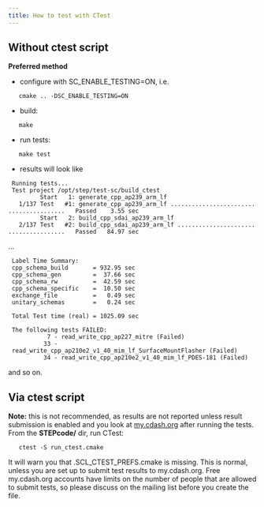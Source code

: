 ```yaml
---
title: How to test with CTest
---
```


Without ctest script
--------------------

**Preferred method**

-   configure with SC\_ENABLE\_TESTING=ON, i.e.

`   cmake .. -DSC_ENABLE_TESTING=ON`

-   build:

`   make`

-   run tests:

`   make test`

-   results will look like

` Running tests...`  
` Test project /opt/step/test-sc/build_ctest`  
`         Start   1: generate_cpp_ap239_arm_lf`  
`   1/137 Test   #1: generate_cpp_ap239_arm_lf ........................................   Passed    3.55 sec`  
`         Start   2: build_cpp_sdai_ap239_arm_lf`  
`   2/137 Test   #2: build_cpp_sdai_ap239_arm_lf ......................................   Passed   84.97 sec`

...

` Label Time Summary:`  
` cpp_schema_build       = 932.95 sec`  
` cpp_schema_gen         =  37.66 sec`  
` cpp_schema_rw          =  42.59 sec`  
` cpp_schema_specific    =  10.50 sec`  
` exchange_file          =   0.49 sec`  
` unitary_schemas        =   0.24 sec`  
` `  
` Total Test time (real) = 1025.09 sec`  
` `  
` The following tests FAILED:`  
`           7 - read_write_cpp_ap227_mitre (Failed)`  
`          33 - read_write_cpp_ap210e2_v1_40_mim_lf_SurfaceMountFlasher (Failed)`  
`          34 - read_write_cpp_ap210e2_v1_40_mim_lf_PDES-181 (Failed)`

and so on.

Via ctest script
----------------

**Note:** this is not recommended, as results are not reported unless
result submission is enabled and you look at
[my.cdash.org](http://my.cdash.org/index.php?project=StepClassLibrary)
after running the tests. From the **STEPcode/** dir, run CTest:

`   ctest -S run_ctest.cmake`

It will warn you that .SCL\_CTEST\_PREFS.cmake is missing. This is
normal, unless you are set up to submit test results to my.cdash.org.
Free my.cdash.org accounts have limits on the number of people that are
allowed to submit tests, so please discuss on the mailing list before
you create the file.
